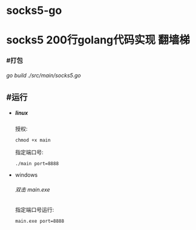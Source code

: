 # socks5-go





# socks5      200行golang代码实现 翻墙梯



### #打包

###### go build ./src/main/socks5.go



## #运行

- ##### linux

  授权:

  ```
  chmod +x main
  ```

  指定端口号:

  ```
  ./main port=8888
  ```

  





- windows

  ###### 双击 main.exe

  

  指定端口号运行:

  ```
  main.exe port=8888
  ```

  

